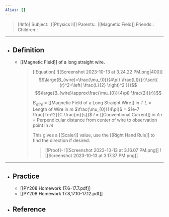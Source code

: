```yaml
---
Alias: []
---
```

> [!Info]
> Subject:: [[Physics II]]
> Parents:: [[Magnetic Field]]
> Friends:: 
> Children:: 
---
- ## Definition
	- [[Magnetic Field]] of a long straight wire.
	  > [!Equation]
	  > ![[Screenshot 2023-10-13 at 3.24.22 PM.png|400]]
	  > $$\large{B_{wire}=\frac{\mu_{0}}{4\pi} \frac{LI}{{r}\sqrt{ {r}^2+\left( \frac{L}{2} \right)^2 }}}$$
	  > $$\large{B_{wire}\approx\frac{\mu_{0}}{4\pi} \frac{2I}{r}}$$
	  > 
	  > $B_{wire}$ = [[Magnetic Field of a Long Straight Wire]] in $T$
	  > $L$ = Length of Wire in $m$
	  > $\frac{\mu_{0}}{4\pi}$ = $1e-7 \frac{Tm^2}{C \frac{m}{s}}$
	  > $I$ = [[Conventional Current]] in $A$
	  > $r$ = Perpendicular distance from center of wire to observation point in $m$
	  > 
	  > This gives a [[Scaler]] value, use the [[Right Hand Rule]] to find the direction if desired.
	  > > [!Proof]-
	  > > ![[Screenshot 2023-10-13 at 3.16.07 PM.png]]
	  > > ![[Screenshot 2023-10-13 at 3.17.37 PM.png]]
---
- ## Practice
	- [[PY208 Homework 17.6-17.7.pdf]]
	- [[PY208 Homework 17.8,17.10-17.12.pdf]]
- ## Reference